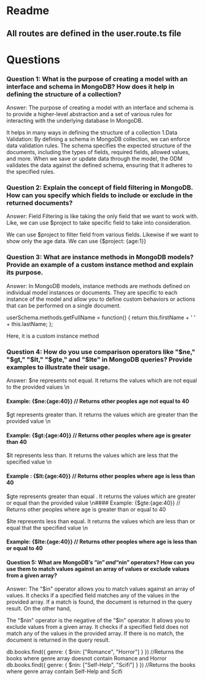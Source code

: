 # Readme

## All routes are defined in the user.route.ts file

# Questions

### Question 1: What is the purpose of creating a model with an interface and schema in MongoDB? How does it help in defining the structure of a collection?

Answer: The purpose of creating a model with an interface and schema is to provide a higher-level abstraction and a set of various rules for interacting with the underlying database In MongoDB.

It helps in many ways in defining the structure of a collection
1.Data Validation: By defining a schema in MongoDB collection, we can enforce data validation rules. The schema specifies the expected structure of the documents, including the types of fields, required fields, allowed values, and more. When we save or update data through the model, the ODM validates the data against the defined schema, ensuring that it adheres to the specified rules.

### Question 2: Explain the concept of field filtering in MongoDB. How can you specify which fields to include or exclude in the returned documents?

Answer: Field Filtering is like taking the only field that we want to work with. Like, we can use $project to take specific field to take into consideration.

We can use $project to filter field from various fields. Likewise if we want to show only the age data. We can use {$project: {age:1}}

### Question 3: What are instance methods in MongoDB models? Provide an example of a custom instance method and explain its purpose.

Answer:
In MongoDB models, instance methods are methods defined on individual model instances or documents. They are specific to each instance of the model and allow you to define custom behaviors or actions that can be performed on a single document.

userSchema.methods.getFullName = function() {
return this.firstName + ' ' + this.lastName;
};

Here, it is a custom instance method

### Question 4: How do you use comparison operators like "$ne," "$gt," "$lt," "$gte," and "$lte" in MongoDB queries? Provide examples to illustrate their usage.

Answer: $ne represents not equal. It returns the values which are not equal to the provided values \n

#### Example: {$ne:{age:40}} // Returns other peoples age not equal to 40

$gt represents greater than. It returns the values which are greater than the provided value \n

#### Example: {$gt:{age:40}} // Returns other peoples where age is greater than 40

$lt represents less than. It returns the values which are less that the specified value \n

#### Example : {$lt:{age:40}} // Returns other peoples where age is less than 40

$gte represents greater than equal . It returns the values which are greater or equal than the provided value \n#### Example: {$gte:{age:40}} // Returns other peoples where age is greater than or equal to 40

$lte represents less than equal. It returns the values which are less than or equal that the specified value \n

#### Example: {$lte:{age:40}} // Returns other peoples where age is less than or equal to 40

#### Question 5: What are MongoDB’s “$in” and “$nin” operators? How can you use them to match values against an array of values or exclude values from a given array?

Answer: The "$in" operator allows you to match values against an array of values. It checks if a specified field matches any of the values in the provided array. If a match is found, the document is returned in the query result. On the other hand,

The "$nin" operator is the negative of the "$in" operator. It allows you to exclude values from a given array. It checks if a specified field does not match any of the values in the provided array. If there is no match, the document is returned in the query result.

db.books.find({ genre: { $nin: ["Romance", "Horror"] } }) //Returns the books where genre array doesnot contain Romance and Horror
db.books.find({ genre: { $nin: ["Self-Help", "Scifi"] } }) //Returns the books where genre array contain Self-Help and Scifi
